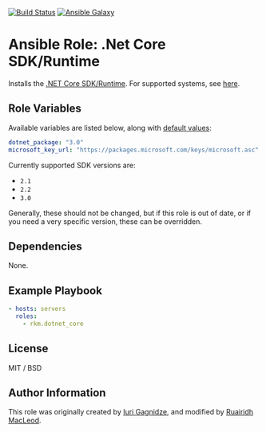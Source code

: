 
[![Build Status](https://travis-ci.org/rkm/ansible-role-dotnet-core.svg?branch=master)](https://travis-ci.org/rkm/ansible-role-dotnet-core)
[![Ansible Galaxy](https://img.shields.io/ansible/role/45475.svg)](https://galaxy.ansible.com/rkm/dotnet_core)


# Ansible Role: .Net Core SDK/Runtime

Installs the [.NET Core SDK/Runtime](https://www.microsoft.com/net). For supported systems, see [here](meta/main.yml).


## Role Variables

Available variables are listed below, along with [default values](defaults/main.yml):

```yaml
dotnet_package: "3.0"
microsoft_key_url: "https://packages.microsoft.com/keys/microsoft.asc"
```

Currently supported SDK versions are:

- `2.1`
- `2.2`
- `3.0`

Generally, these should not be changed, but if this role is out of date, or if you need a very specific version, these can be overridden.

## Dependencies

None.

## Example Playbook

```yaml
- hosts: servers
  roles:
    - rkm.dotnet_core
```

## License

MIT / BSD

## Author Information

This role was originally created by [Iuri Gagnidze](https://www.github.com/ocha), and modified by [Ruairidh MacLeod](https://www.github.com/rkm).
